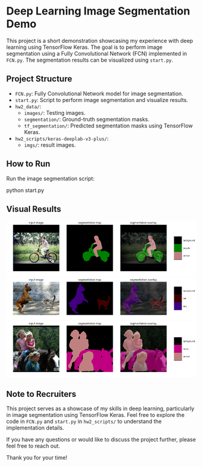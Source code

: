 # Deep Learning Image Segmentation Demo

This project is a short demonstration showcasing my experience with deep learning using TensorFlow Keras. The goal is to perform image segmentation using a Fully Convolutional Network (FCN) implemented in `FCN.py`. The segmentation results can be visualized using `start.py`.

## Project Structure

- `FCN.py`: Fully Convolutional Network model for image segmentation.
- `start.py`: Script to perform image segmentation and visualize results.
- `hw2_data/`:
  - `images/`: Testing images.
  - `segmentation/`: Ground-truth segmentation masks.
  - `tf_segmentation/`: Predicted segmentation masks using TensorFlow Keras.
- `hw2_scripts/keras-deeplab-v3-plus/`:
  - `imgs/`: result images.

## How to Run

Run the image segmentation script:

python start.py

## Visual Results

![Seg-Results](hw2_scripts/keras-deeplab-v3-plus/imgs/my_seg_results1.png) 
![Seg-Results2](hw2_scripts/keras-deeplab-v3-plus/imgs/my_seg_results2_OS16.png) 
![Seg-Results3](hw2_scripts/keras-deeplab-v3-plus/imgs/my_seg_results3.png) 

 
## Note to Recruiters

This project serves as a showcase of my skills in deep learning, particularly in image segmentation using TensorFlow Keras. Feel free to explore the code in `FCN.py` and `start.py` in `hw2_scripts/` to understand the implementation details.

If you have any questions or would like to discuss the project further, please feel free to reach out.

Thank you for your time!
